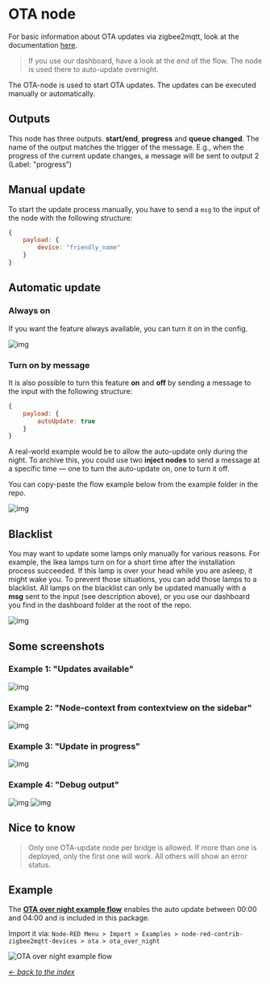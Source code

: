 # OTA node

For basic information about OTA updates via zigbee2mqtt, look at the documentation [here](https://www.zigbee2mqtt.io/information/ota_updates.html).

> If you use our dashboard, have a look at the end of the flow. The node is used there to auto-update overnight.

The OTA-node is used to start OTA updates. The updates can be executed manually or automatically. 

## Outputs

This node has three outputs. **start/end**, **progress** and **queue changed**. The name of the output matches the trigger of the message. E.g., when the progress of the current update changes, a message will be sent to output 2 (Label: "progress")

## Manual update

To start the update process manually, you have to send a ```msg``` to the input of the node with the following structure:

``` js
{
    payload: {
        device: "friendly_name"
    }
}
```

## Automatic update

### Always on

If you want the feature always available, you can turn it on in the config.

![img](img/ota-node-config.png)

### Turn on by message

It is also possible to turn this feature **on** and **off** by sending a message to the input with the following structure:

``` js
{
    payload: {
        autoUpdate: true
    }
}
```

A real-world example would be to allow the auto-update only during the night. To archive this, you could use two **inject nodes** to send a message at a specific time — one to turn the auto-update on, one to turn it off.

You can copy-paste the flow example below from the example folder in the repo.

![img](img/ota-node-autoUpdate-msg.png)

## Blacklist

You may want to update some lamps only manually for various reasons. For example, the Ikea lamps turn on for a short time after the installation process succeeded. If this lamp is over your head while you are asleep, it might wake you. To prevent those situations, you can add those lamps to a blacklist. All lamps on the blacklist can only be updated manually with a **msg** sent to the input (see description above), or you use our dashboard you find in the dashboard folder at the root of the repo.

![img](img/ota-node-config-blacklist.png)

## Some screenshots

### Example 1: "Updates available"

![img](img/ota-node-update-available.png)

### Example 2: "Node-context from contextview on the sidebar"

![img](img/ota-node-context-updates-available.png)

### Example 3: "Update in progress"
![img](img/ota-node-update-in-progress.png)

### Example 4: "Debug output"

![img](img/ota-node-update-progress-output.png)
![img](img/ota-node-update-finished.png)

## Nice to know
> Only one OTA-update node per bridge is allowed. If more than one is deployed, only the first one will work. All others will show an error status.

## Example

The [**OTA over night example flow**](../../examples/ota/ota_over_night.json) enables the auto update between 00:00 and 04:00 and is included in this package.

Import it via: `Node-RED Menu > Import > Examples > node-red-contrib-zigbee2mqtt-devices > ota > ota_over_night`

![OTA over night example flow](img/ota-node-example-flow-over-night.png)

[*← back to the index*](../documentation.md)